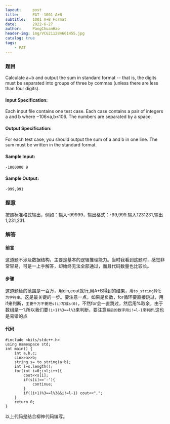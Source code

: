 ```yaml
---
layout:     post
title:      PAT--1001-A+B
subtitle:   1001 A+B Format
date:       2022-6-27
author:     PangChuanHao
header-img: img/VCG211284661455.jpg
catalog: true
tags:                              
    - PAT
---
```


### 题目
Calculate a+b and output the sum in standard format -- that is, the digits must be separated into groups of three by commas (unless there are less than four digits).

#### Input Specification:

Each input file contains one test case. Each case contains a pair of integers a and b where −10​6​​≤a,b≤10​6​​. The numbers are separated by a space.

#### Output Specification:

For each test case, you should output the sum of a and b in one line. The sum must be written in the standard format.
#### Sample Input:
```
-1000000 9
```
#### Sample Output:
```
-999,991
```

### 题意
按照标准格式输出，例如：输入-99999，输出格式：-99,999.输入1231231,输出1,231,231.
### 解答
#### 前言
这道题不涉及数据结构，主要是基本的逻辑推理能力。当时我看到这题时，感觉非常容易，可是一上手解答，却始终无法全部通过，而且代码数量也比较长。
#### 步骤
这道题给的范围是一百万，用cin,cout就行,用A+B得到的结果，`用to_string转化为字符串`。这是最关键的一步。要注意一点，如果是负数，for循环要直接跳过，用if来判断，`主要千万不要把s(i)写成s(0)`，不然for会一直跳过，然后用%取余，由于数组是—1.所以我们要`(i+1)%3==l%3`来判断，要注意`最后的数字用i!=l-1来判断`.这也是易错的点
#### 代码
```
#include <bits/stdc++.h>
using namespace std;
int main() {
    int a,b,c;
    cin>>a>>b;
    string s= to_string(a+b);
    int l=s.length();
    for(int i=0;i<l;i++){
        cout<<s[i];
        if(s[i]=='-'){
            continue;
        }
        if((i+1)%3==l%3&&i!=l-1) cout<<",";
    }
    return 0;
}
```

以上代码是结合柳神代码编写。



